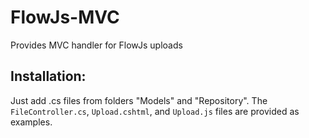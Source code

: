FlowJs-MVC
==================

Provides MVC handler for FlowJs uploads

Installation:
-------------

Just add .cs files from folders "Models" and "Repository".
The `FileController.cs`, `Upload.cshtml`, and `Upload.js` files are provided as examples.
